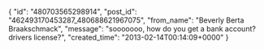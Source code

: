  {
   "id": "480703565298914",
   "post_id": "462493170453287_480688621967075",
   "from_name": "Beverly Berta Braakschmack",
   "message": "sooooooo, how do you get a bank account? drivers license?",
   "created_time": "2013-02-14T00:14:09+0000"
 }
